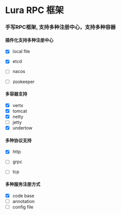 # Lura RPC 框架

### 手写RPC框架, 支持多种注册中心，支持多种容器

#### 插件化支持多种注册中心
- [x] local file
- [x] etcd
- [ ] nacos
- [ ] zookeeper


#### 多容器支持
- [x] vertx
- [x] tomcat
- [x] netty
- [ ] jetty
- [x] undertow

#### 多种协议支持
- [x] http
- [ ] grpc
- [ ] tcp


#### 多种服务注册方式
- [x] code base
- [ ] annotation
- [ ] config file
